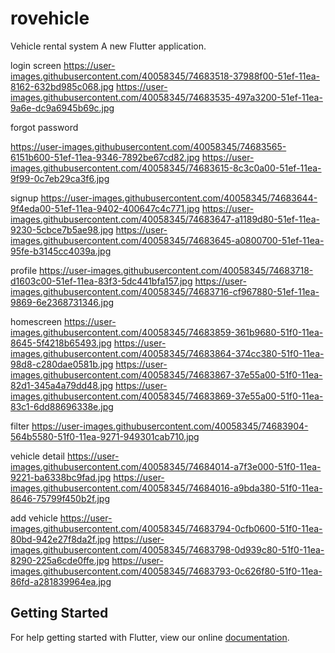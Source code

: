 # rovehicle

Vehicle rental system
A new Flutter application.

login screen
https://user-images.githubusercontent.com/40058345/74683518-37988f00-51ef-11ea-8162-632bd985c068.jpg
https://user-images.githubusercontent.com/40058345/74683535-497a3200-51ef-11ea-9a6e-dc9a6945b69c.jpg

forgot password

https://user-images.githubusercontent.com/40058345/74683565-6151b600-51ef-11ea-9346-7892be67cd82.jpg
https://user-images.githubusercontent.com/40058345/74683615-8c3c0a00-51ef-11ea-9f99-0c7eb29ca3f6.jpg

signup
https://user-images.githubusercontent.com/40058345/74683644-9f4eda00-51ef-11ea-9402-400647c4c771.jpg
https://user-images.githubusercontent.com/40058345/74683647-a1189d80-51ef-11ea-9230-5cbce7b5ae98.jpg
https://user-images.githubusercontent.com/40058345/74683645-a0800700-51ef-11ea-95fe-b3145cc4039a.jpg

profile
https://user-images.githubusercontent.com/40058345/74683718-d1603c00-51ef-11ea-83f3-5dc441bfa157.jpg
https://user-images.githubusercontent.com/40058345/74683716-cf967880-51ef-11ea-9869-6e2368731346.jpg

homescreen
https://user-images.githubusercontent.com/40058345/74683859-361b9680-51f0-11ea-8645-5f4218b65493.jpg
https://user-images.githubusercontent.com/40058345/74683864-374cc380-51f0-11ea-98d8-c280dae0581b.jpg
https://user-images.githubusercontent.com/40058345/74683867-37e55a00-51f0-11ea-82d1-345a4a79dd48.jpg
https://user-images.githubusercontent.com/40058345/74683869-37e55a00-51f0-11ea-83c1-6dd88696338e.jpg

filter 
https://user-images.githubusercontent.com/40058345/74683904-564b5580-51f0-11ea-9271-949301cab710.jpg

vehicle detail
https://user-images.githubusercontent.com/40058345/74684014-a7f3e000-51f0-11ea-9221-ba6338bc9fad.jpg
https://user-images.githubusercontent.com/40058345/74684016-a9bda380-51f0-11ea-8646-75799f450b2f.jpg

add vehicle
https://user-images.githubusercontent.com/40058345/74683794-0cfb0600-51f0-11ea-80bd-942e27f8da2f.jpg
https://user-images.githubusercontent.com/40058345/74683798-0d939c80-51f0-11ea-8290-225a6cde0ffe.jpg
https://user-images.githubusercontent.com/40058345/74683793-0c626f80-51f0-11ea-86fd-a281839964ea.jpg






## Getting Started

For help getting started with Flutter, view our online
[documentation](https://flutter.io/).


